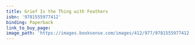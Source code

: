 ```yaml
---
title: Grief Is the Thing with Feathers
isbn: '9781555977412'
binding: Paperback
link_to_buy_page:
image_path: 'https://images.booksense.com/images/412/977/9781555977412.jpg'
---
```




